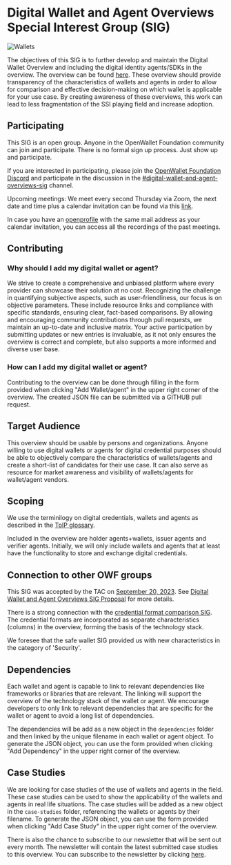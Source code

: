 # Digital Wallet and Agent Overviews Special Interest Group (SIG)

![Wallets](https://img.shields.io/endpoint?url=https%3A%2F%2Fraw.githubusercontent.com%2Fopenwallet-foundation%2Fdigital-wallet-and-agent-overviews-sig%2Fbadge-info%2Fwallets.json)

The objectives of this SIG is to further develop and maintain the Digital Wallet Overview and including the digital identity agents/SDKs in the overview. The overview can be found [here](https://openwallet-foundation.github.io/digital-wallet-and-agent-overviews-sig/). These overview should provide transparency of the characteristics of wallets and agents in order to allow for comparison and effective decision-making on which wallet is applicable for your use case. By creating awareness of these overviews, this work can lead to less fragmentation of the SSI playing field and increase adoption.

## Participating

This SIG is an open group. Anyone in the OpenWallet Foundation community can join and participate. There is no formal sign up process. Just show up and participate.

If you are interested in participating, please join the [OpenWallet Foundation Discord](https://discord.gg/openwalletfoundation) and participate in the discussion in the [#digital-wallet-and-agent-overviews-sig](https://discord.com/channels/1022962884864643214/1154111877077532814) channel.

Upcoming meetings:
We meet every second Thursday via Zoom, the next date and time plus a calendar invitation can be found via this [link](https://zoom-lfx.platform.linuxfoundation.org/meeting/92821499615?password=bfd9bdad-249d-454e-97a5-727bc5fc2190).

In case you have an [openprofile](https://openprofile.dev/) with the same mail address as your calendar invitation, you can access all the recordings of the past meetings.

## Contributing

### Why should I add my digital wallet or agent?

We strive to create a comprehensive and unbiased platform where every provider can showcase their solution at no cost. Recognizing the challenge in quantifying subjective aspects, such as user-friendliness, our focus is on objective parameters. These include resource links and compliance with specific standards, ensuring clear, fact-based comparisons. By allowing and encouraging community contributions through pull requests, we maintain an up-to-date and inclusive matrix. Your active participation by submitting updates or new entries is invaluable, as it not only ensures the overview is correct and complete, but also supports a more informed and diverse user base.

### How can I add my digital wallet or agent?

Contributing to the overview can be done through filling in the form provided when clicking "Add Wallet/agent" in the upper right corner of the overview. The created JSON file can be submitted via a GITHUB pull request.

## Target Audience

This overview should be usable by persons and organizations. Anyone willing to use digital wallets or agents for digital credential purposes should be able to objectively compare the characteristics of wallets/agents and create a short-list of candidates for their use case. It can also serve as resource for market awareness and visibility of wallets/agents for wallet/agent vendors.

## Scoping

We use the terminilogy on digital credentials, wallets and agents as described in the [ToIP glossary](https://docs.google.com/document/d/1fZByfuSOwszDRkE7ARQLeElSYmVznoOyJK4sxRvJpyM/edit).

Included in the overview are holder agents+wallets, issuer agents and verifier agents. Initially, we will only include wallets and agents that at least have the functionality to store and exchange digital credentials.

## Connection to other OWF groups

This SIG was accepted by the TAC on [September 20, 2023](../meetings/2023/2023-09-20.md). See [Digital Wallet and Agent Overviews SIG Proposal](https://github.com/openwallet-foundation/tac/issues/56) for more details.

There is a strong connection with the [credential format comparison SIG](https://github.com/openwallet-foundation/credential-format-comparison-sig). The credential formats are incorporated as separate characteristics (columns) in the overview, forming the basis of the technology stack.

We foresee that the safe wallet SIG provided us with new characteristics in the category of 'Security'.

## Dependencies

Each wallet and agent is capable to link to relevant dependencies like frameworks or libraries that are relevant. The linking will support the overview of the technology stack of the wallet or agent. We encourage developers to only link to relevant dependencies that are specific for the wallet or agent to avoid a long list of dependencies.

The dependencies will be add as a new object in the `dependencies` folder and then linked by the unique filename in each wallet or agent object. To generate the JSON object, you can use the form provided when clicking "Add Dependency" in the upper right corner of the overview.

## Case Studies

We are looking for case studies of the use of wallets and agents in the field. These case studies can be used to show the applicability of the wallets and agents in real life situations. The case studies will be added as a new object in the `case-studies` folder, referencing the wallets or agents by their filename. To generate the JSON object, you can use the form provided when clicking "Add Case Study" in the upper right corner of the overview.

There is also the chance to subscribe to our newsletter that will be sent out every month. The newsletter will contain the latest submitted case studies to this overview. You can subscribe to the newsletter by clicking [here](https://openwallet-foundation.github.io/digital-wallet-and-agent-overviews-sig/#/case-studies).
